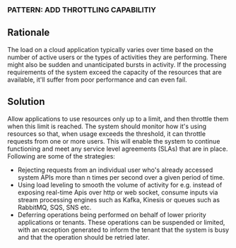 ### PATTERN: ADD THROTTLING CAPABILITIY ###

## Rationale
The load on a cloud application typically varies over time based on the number of active users or the types of activities they are performing. There might also be sudden and unanticipated bursts in activity. If the processing requirements of the system exceed the capacity of the resources that are available, it'll suffer from poor performance and can even fail.

## Solution
Allow applications to use resources only up to a limit, and then throttle them when this limit is reached. The system should monitor how it's using resources so that, when usage exceeds the threshold, it can throttle requests from one or more users. This will enable the system to continue functioning and meet any service level agreements (SLAs) that are in place. Following are some of the strategies:
*	Rejecting requests from an individual user who's already accessed system APIs more than n times per second over a given period of time.
*	Using load leveling to smooth the volume of activity for e.g. instead of exposing real-time Apis over http or web socket, consume inputs via stream processing engines such as Kafka, Kinesis or queues such as RabbitMQ, SQS, SNS etc.
*	Deferring operations being performed on behalf of lower priority applications or tenants. These operations can be suspended or limited, with an exception generated to inform the tenant that the system is busy and that the operation should be retried later.
